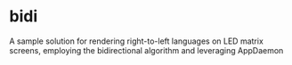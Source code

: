 # bidi
A sample solution for rendering right-to-left languages on LED matrix screens, employing the bidirectional algorithm and leveraging AppDaemon
